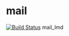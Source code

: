 # mail
[![Build Status](https://travis-ci.org/MidNightBlackCat/mail.svg)](https://travis-ci.org/MidNightBlackCat/mail)
mail_lmd
